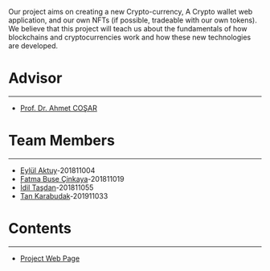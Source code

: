 Our project aims on creating a new Crypto-currency, A Crypto wallet web application, and our own NFTs (if possible, tradeable with our own tokens).
We believe that this project will teach us about the fundamentals of how blockchains and cryptocurrencies work and how these new technologies are developed. 

# Advisor
***
* [Prof. Dr. Ahmet COŞAR](http://www.cankaya.edu.tr/akademik_birimler/cv/Prof.Dr.AhmetCO%C5%9EAR.html)

# Team  Members
***
* [Eylül Aktuy](https://github.com/eylulaktuy)-201811004
* [Fatma Buse Çinkaya](https://github.com/busecinkaya)-201811019
* [İdil Taşdan](https://github.com/Idiltsdn)-201811055
* [Tan Karabudak](https://github.com/R3TR05PH3R3)-201911033


# Contents
***
* [Project Web Page](https://github.com/CankayaUniversity/ceng-407-408-2022-2023-Crypto-Currency-Transaction-and-NFT-Creation/wiki/Project-Web-Page)

